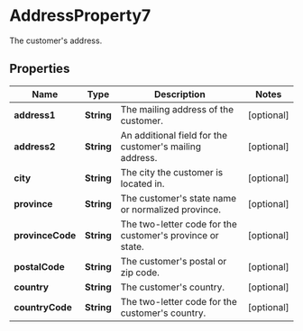 

# AddressProperty7

The customer's address.

## Properties

| Name | Type | Description | Notes |
|------------ | ------------- | ------------- | -------------|
|**address1** | **String** | The mailing address of the customer. |  [optional] |
|**address2** | **String** | An additional field for the customer&#39;s mailing address. |  [optional] |
|**city** | **String** | The city the customer is located in. |  [optional] |
|**province** | **String** | The customer&#39;s state name or normalized province. |  [optional] |
|**provinceCode** | **String** | The two-letter code for the customer&#39;s province or state. |  [optional] |
|**postalCode** | **String** | The customer&#39;s postal or zip code. |  [optional] |
|**country** | **String** | The customer&#39;s country. |  [optional] |
|**countryCode** | **String** | The two-letter code for the customer&#39;s country. |  [optional] |



